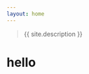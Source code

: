 ```yaml
---
layout: home
---
```


> {{ site.description }}

# hello

<!-- [![MichaelCurrin - jekyll-actions-quickstart](https://img.shields.io/static/v1?label=MichaelCurrin&message=jekyll-actions-quickstart&color=blue&logo=github)](https://github.com/MichaelCurrin/jekyll-actions-quickstart)
[![stars - jekyll-actions-quickstart](https://img.shields.io/github/stars/MichaelCurrin/jekyll-actions-quickstart?style=social)](https://github.com/MichaelCurrin/jekyll-actions-quickstart)
[![forks - jekyll-actions-quickstart](https://img.shields.io/github/forks/MichaelCurrin/jekyll-actions-quickstart?style=social)](https://github.com/MichaelCurrin/jekyll-actions-quickstart)

[![Made with Jekyll](https://img.shields.io/badge/Jekyll-4.x-blue?logo=jekyll&logoColor=white)](https://jekyllrb.com)
[![Made with Jekyll Actions](https://img.shields.io/badge/Jekyll_Actions-2.x-blue.svg)](https://github.com/marketplace/actions/jekyll-actions)


## Purpose

This project has the following purposes:

### Information

- [About Actions]({% link about.md %}) page - this describes how you can use a custom CI flow with GitHub Actions to serve on GitHub Pages.
- [Tutorial]({% link tutorial.md %}) page - instructions and resources to add Actions to your Jekyll site.

### Template

- Get a copy of this repo in your GH user - click this: [![Use this template](https://img.shields.io/badge/Generate-Use_this_template-2ea44f)](https://github.com/MichaelCurrin/jekyll-actions-quickstart/generate)

### Live demo

- This site shows the result of a static site built with Jekyll Actions, using Jekyll 4 and a custom plugin.
- See the custom plugin in action on the [Time ago]({% link time-ago.md %}) page.
- See this site's [repo](https://github.com/MichaelCurrin/jekyll-actions-quickstart) to see how this project is setup. Note the GH workflows section and the `sample_site` directory which is found _automatically_ because of the config file. -->
